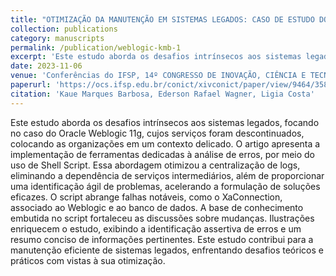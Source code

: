 ```yaml
---
title: "OTIMIZAÇÃO DA MANUTENÇÃO EM SISTEMAS LEGADOS: CASO DE ESTUDO DO ORACLE WEBLOGIC 11G"
collection: publications
category: manuscripts
permalink: /publication/weblogic-kmb-1
excerpt: 'Este estudo aborda os desafios intrínsecos aos sistemas legados, focando no caso do Oracle Weblogic 11g, cujos serviços foram descontinuados, colocando as organizações em um contexto delicado. O artigo apresenta a implementação de ferramentas dedicadas à análise de erros, por meio do uso de Shell Script. Essa abordagem otimizou a centralização de logs, eliminando a dependência de serviços intermediários, além de proporcionar uma identificação ágil de problemas, acelerando a formulação de soluções eficazes. O script abrange falhas notáveis, como o XaConnection, associado ao Weblogic e ao banco de dados. A base de conhecimento embutida no script fortaleceu as discussões sobre mudanças. Ilustrações enriquecem o estudo, exibindo a identificação assertiva de erros e um resumo conciso de informações pertinentes. Este estudo contribui para a manutenção eficiente de sistemas legados, enfrentando desafios teóricos e práticos com vistas à sua otimização.'
date: 2023-11-06
venue: 'Conferências do IFSP, 14º CONGRESSO DE INOVAÇÃO, CIÊNCIA E TECNOLOGIA DO IFSP'
paperurl: 'https://ocs.ifsp.edu.br/conict/xivconict/paper/view/9464/3589'
citation: 'Kaue Marques Barbosa, Ederson Rafael Wagner, Ligia Costa'
---
```


Este estudo aborda os desafios intrínsecos aos sistemas legados, focando no caso do Oracle Weblogic 11g, cujos serviços foram descontinuados, colocando as organizações em um contexto delicado. O artigo apresenta a implementação de ferramentas dedicadas à análise de erros, por meio do uso de Shell Script. Essa abordagem otimizou a centralização de logs, eliminando a dependência de serviços intermediários, além de proporcionar uma identificação ágil de problemas, acelerando a formulação de soluções eficazes. O script abrange falhas notáveis, como o XaConnection, associado ao Weblogic e ao banco de dados. A base de conhecimento embutida no script fortaleceu as discussões sobre mudanças. Ilustrações enriquecem o estudo, exibindo a identificação assertiva de erros e um resumo conciso de informações pertinentes. Este estudo contribui para a manutenção eficiente de sistemas legados, enfrentando desafios teóricos e práticos com vistas à sua otimização.